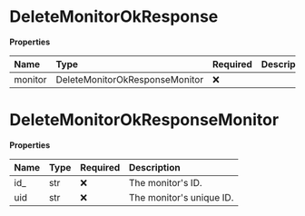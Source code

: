# DeleteMonitorOkResponse

**Properties**

| Name    | Type                           | Required | Description |
| :------ | :----------------------------- | :------- | :---------- |
| monitor | DeleteMonitorOkResponseMonitor | ❌       |             |

# DeleteMonitorOkResponseMonitor

**Properties**

| Name | Type | Required | Description              |
| :--- | :--- | :------- | :----------------------- |
| id\_ | str  | ❌       | The monitor's ID.        |
| uid  | str  | ❌       | The monitor's unique ID. |
